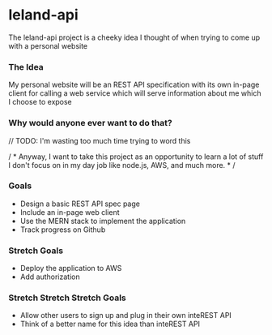 # leland-api

The leland-api project is a cheeky idea I thought of when trying to come up with a personal website

### The Idea
My personal website will be an REST API specification with its own in-page client for calling a web service which will serve information about me which I choose to expose

### Why would anyone ever want to do that?
// TODO: I'm wasting too much time trying to word this

/ * Anyway, I want to take this project as an opportunity to learn a lot of stuff I don't focus on in my day job like node.js, AWS, and much more. * /

### Goals
* Design a basic REST API spec page 
* Include an in-page web client
* Use the MERN stack to implement the application
* Track progress on Github

### Stretch Goals
* Deploy the application to AWS
* Add authorization

### Stretch Stretch Stretch Goals
* Allow other users to sign up and plug in their own inteREST API 
* Think of a better name for this idea than inteREST API
